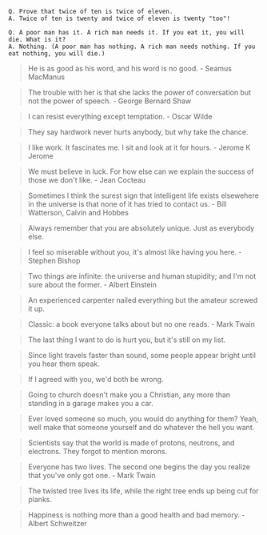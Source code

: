 ```
Q. Prove that twice of ten is twice of eleven.
A. Twice of ten is twenty and twice of eleven is twenty "too"!
```

```
Q. A poor man has it. A rich man needs it. If you eat it, you will die. What is it?
A. Nothing. (A poor man has nothing. A rich man needs nothing. If you eat nothing, you will die.)
```

> He is as good as his word, and his word is no good. - Seamus MacManus

> The trouble with her is that she lacks the power of conversation but not the power of speech. - George Bernard Shaw

> I can resist everything except temptation. - Oscar Wilde

> They say hardwork never hurts anybody, but why take the chance.

> I like work. It fascinates me. I sit and look at it for hours. - Jerome K Jerome

> We must believe in luck. For how else can we explain the success of those we don't like. - Jean Cocteau

> Sometimes I think the surest sign that intelligent life exists elsewehere in the universe is that none of it has tried to contact us. - Bill Watterson, Calvin and Hobbes

> Always remember that you are absolutely unique. Just as everybody else.

> I feel so miserable without you, it's almost like having you here. - Stephen Bishop

> Two things are infinite: the universe and human stupidity; and I'm not sure about the former. - Albert Einstein

> An experienced carpenter nailed everything but the amateur screwed it up.

> Classic: a book everyone talks about but no one reads. - Mark Twain

> The last thing I want to do is hurt you, but it's still on my list.

> Since light travels faster than sound, some people appear bright until you hear them speak.

> If I agreed with you, we'd both be wrong.

> Going to church doesn't make you a Christian, any more than standing in a garage makes you a car.

> Ever loved someone so much, you would do anything for them? Yeah, well make that someone yourself and do whatever the hell you want.

> Scientists say that the world is made of protons, neutrons, and electrons. They forgot to mention morons.

> Everyone has two lives. The second one begins the day you realize that you've only got one. - Mark Twain

> The twisted tree lives its life, while the right tree ends up being cut for planks.

> Happiness is nothing more than a good health and bad memory. - Albert Schweitzer